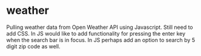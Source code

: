 # weather
Pulling weather data from Open Weather API using Javascript.
Still need to add CSS.
In JS would like to add functionality for pressing the enter key when the search bar is in focus.
In JS perhaps add an option to search by 5 digit zip code as well.
